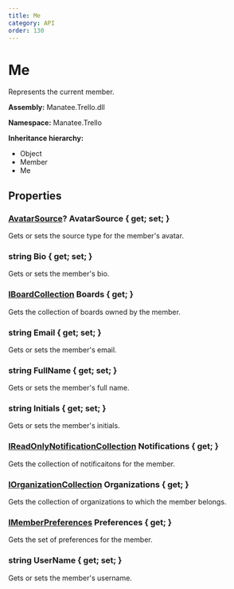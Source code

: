```yaml
---
title: Me
category: API
order: 130
---
```


# Me

Represents the current member.

**Assembly:** Manatee.Trello.dll

**Namespace:** Manatee.Trello

**Inheritance hierarchy:**

- Object
- Member
- Me

## Properties

### [AvatarSource](AvatarSource#avatarsource)? AvatarSource { get; set; }

Gets or sets the source type for the member&#39;s avatar.

### string Bio { get; set; }

Gets or sets the member&#39;s bio.

### [IBoardCollection](IBoardCollection#iboardcollection) Boards { get; }

Gets the collection of boards owned by the member.

### string Email { get; set; }

Gets or sets the member&#39;s email.

### string FullName { get; set; }

Gets or sets the member&#39;s full name.

### string Initials { get; set; }

Gets or sets the member&#39;s initials.

### [IReadOnlyNotificationCollection](IReadOnlyNotificationCollection#ireadonlynotificationcollection) Notifications { get; }

Gets the collection of notificaitons for the member.

### [IOrganizationCollection](IOrganizationCollection#iorganizationcollection) Organizations { get; }

Gets the collection of organizations to which the member belongs.

### [IMemberPreferences](IMemberPreferences#imemberpreferences) Preferences { get; }

Gets the set of preferences for the member.

### string UserName { get; set; }

Gets or sets the member&#39;s username.

